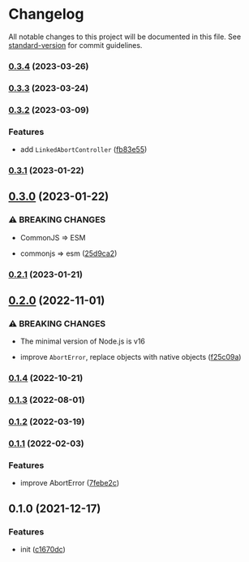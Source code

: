 # Changelog

All notable changes to this project will be documented in this file. See [standard-version](https://github.com/conventional-changelog/standard-version) for commit guidelines.

### [0.3.4](https://github.com/BlackGlory/extra-abort/compare/v0.3.3...v0.3.4) (2023-03-26)

### [0.3.3](https://github.com/BlackGlory/extra-abort/compare/v0.3.2...v0.3.3) (2023-03-24)

### [0.3.2](https://github.com/BlackGlory/extra-abort/compare/v0.3.1...v0.3.2) (2023-03-09)


### Features

* add `LinkedAbortController` ([fb83e55](https://github.com/BlackGlory/extra-abort/commit/fb83e55a690fdd5d9d8ae29e5c614a7d2b1f2b31))

### [0.3.1](https://github.com/BlackGlory/extra-abort/compare/v0.3.0...v0.3.1) (2023-01-22)

## [0.3.0](https://github.com/BlackGlory/extra-abort/compare/v0.2.1...v0.3.0) (2023-01-22)


### ⚠ BREAKING CHANGES

* CommonJS => ESM

* commonjs => esm ([25d9ca2](https://github.com/BlackGlory/extra-abort/commit/25d9ca2d43c31016d5e93891e6452dbc843e6342))

### [0.2.1](https://github.com/BlackGlory/extra-abort/compare/v0.2.0...v0.2.1) (2023-01-21)

## [0.2.0](https://github.com/BlackGlory/extra-abort/compare/v0.1.4...v0.2.0) (2022-11-01)


### ⚠ BREAKING CHANGES

* The minimal version of Node.js is v16

* improve `AbortError`, replace objects with native objects ([f25c09a](https://github.com/BlackGlory/extra-abort/commit/f25c09a372a17ff7b09f2bb1018fe324a3ad2226))

### [0.1.4](https://github.com/BlackGlory/extra-abort/compare/v0.1.3...v0.1.4) (2022-10-21)

### [0.1.3](https://github.com/BlackGlory/extra-abort/compare/v0.1.2...v0.1.3) (2022-08-01)

### [0.1.2](https://github.com/BlackGlory/extra-abort/compare/v0.1.1...v0.1.2) (2022-03-19)

### [0.1.1](https://github.com/BlackGlory/extra-abort/compare/v0.1.0...v0.1.1) (2022-02-03)


### Features

* improve AbortError ([7febe2c](https://github.com/BlackGlory/extra-abort/commit/7febe2ca3ce73d5cdf25e199636dfd450b7f06d9))

## 0.1.0 (2021-12-17)


### Features

* init ([c1670dc](https://github.com/BlackGlory/extra-abort/commit/c1670dc8816e447810c302c4dcee70b483e807d5))

